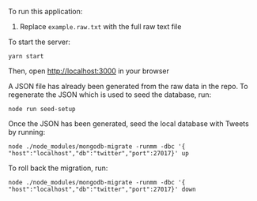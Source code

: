To run this application:

1. Replace `example.raw.txt` with the full raw text file

To start the server:

`yarn start`

Then, open <http://localhost:3000> in your browser

A JSON file has already been generated from the raw data in the repo. To regenerate the JSON which is used to seed the database, run:

`node run seed-setup`

Once the JSON has been generated, seed the local database with Tweets by running:

`node ./node_modules/mongodb-migrate -runmm -dbc '{ "host":"localhost","db":"twitter","port":27017}' up`

To roll back the migration, run:

`node ./node_modules/mongodb-migrate -runmm -dbc '{ "host":"localhost","db":"twitter","port":27017}' down`